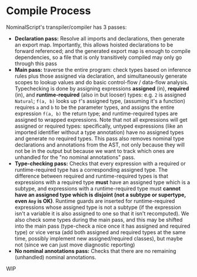 # Compile Process

NominalScript's transpiler/compiler has 3 passes:
- **Declaration pass:** Resolve all imports and declarations, then generate an export map. Importantly, this allows hoisted declarations to be forward referenced; and the generated export map is enough to compile dependencies, so a file that is only transitively compiled may only go through this pass
- **Main pass:** traverse the entire program: check types based on inference rules plus those assigned via declaration, and simultaneously generate scopes to lookup values and do basic control-flow / data-flow analysis. Typechecking is done by assigning expressions **assigned** (in), **required** (in), and **runtime-required** (also in but looser) types: e.g. `2` is assigned `Natural`; `f(a, b)` looks up `f`'s assigned type, (assuming it's a function) requires `a` and `b` to be the parameter types, and assigns the entire expression `f(a, b)` the return type; and runtime-required types are assigned to wrapped expressions. Note that not all expressions will get assigned or required types: specifically, untyped expressions (like an imported identifier without a type annotation) have no assigned types and generate no required types. This pass also removes nominal type declarations and annotations from the AST, not only because they will not be in the output but because we want to track which ones are unhandled for the "no nominal annotations" pass.
- **Type-checking pass:** Checks that every expression with a required or runtime-required type has a corresponding assigned type. The difference between required and runtime-required types is that expressions with a required type **must** have an assigned type which is a subtype, and expressions with a runtime-required type must **cannot have an assigned type which is disjoint (not a subtype or supertype, even `Any` is OK)**. Runtime guards are inserted for runtime-required expressions whose assigned type is not a subtype (if the expression isn't a variable it is also assigned to one so that it isn't recomputed). We also check some types during the main pass, and this may be shifted into the main pass (type-check a nice once it has assigned and required type) or vice versa (add both assigned and required types at the same time, possibly implement new assigned/required classes), but maybe not (since we can just move diagnostic reporting)
- **No nominal annotations pass:** Checks that there are no remaining (unhandled) nominal annotations.

WIP